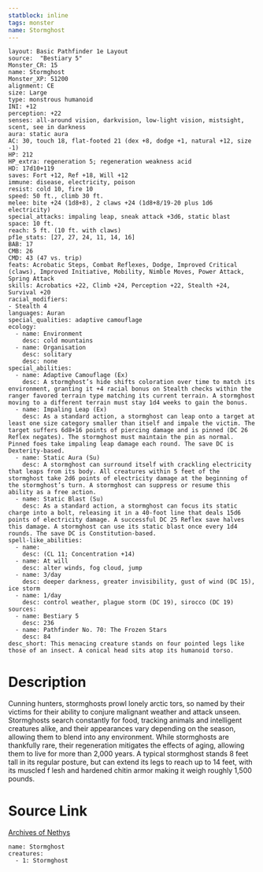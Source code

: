 ```yaml
---
statblock: inline
tags: monster
name: Stormghost
---
```

```statblock
layout: Basic Pathfinder 1e Layout
source:  "Bestiary 5"
Monster_CR: 15
name: Stormghost
Monster_XP: 51200
alignment: CE
size: Large
type: monstrous humanoid
INI: +12
perception: +22
senses: all-around vision, darkvision, low-light vision, mistsight, scent, see in darkness
aura: static aura
AC: 30, touch 18, flat-footed 21 (dex +8, dodge +1, natural +12, size -1)
HP: 212
HP_extra: regeneration 5; regeneration weakness acid
HD: 17d10+119
saves: Fort +12, Ref +18, Will +12
immune: disease, electricity, poison
resist: cold 10, fire 10
speed: 50 ft., climb 30 ft.
melee: bite +24 (1d8+8), 2 claws +24 (1d8+8/19-20 plus 1d6 electricity)
special_attacks: impaling leap, sneak attack +3d6, static blast
space: 10 ft.
reach: 5 ft. (10 ft. with claws)
pf1e_stats: [27, 27, 24, 11, 14, 16]
BAB: 17
CMB: 26
CMD: 43 (47 vs. trip)
feats: Acrobatic Steps, Combat Reflexes, Dodge, Improved Critical (claws), Improved Initiative, Mobility, Nimble Moves, Power Attack, Spring Attack
skills: Acrobatics +22, Climb +24, Perception +22, Stealth +24, Survival +20
racial_modifiers:
- Stealth 4
languages: Auran
special_qualities: adaptive camouflage
ecology:
  - name: Environment
    desc: cold mountains
  - name: Organisation
    desc: solitary
    desc: none
special_abilities:
  - name: Adaptive Camouflage (Ex)
    desc: A stormghost’s hide shifts coloration over time to match its environment, granting it +4 racial bonus on Stealth checks within the ranger favored terrain type matching its current terrain. A stormghost moving to a different terrain must stay 1d4 weeks to gain the bonus.
  - name: Impaling Leap (Ex)
    desc: As a standard action, a stormghost can leap onto a target at least one size category smaller than itself and impale the victim. The target suffers 6d8+16 points of piercing damage and is pinned (DC 26 Reflex negates). The stormghost must maintain the pin as normal. Pinned foes take impaling leap damage each round. The save DC is Dexterity-based.
  - name: Static Aura (Su)
    desc: A stormghost can surround itself with crackling electricity that leaps from its body. All creatures within 5 feet of the stormghost take 2d6 points of electricity damage at the beginning of the stormghost’s turn. A stormghost can suppress or resume this ability as a free action.
  - name: Static Blast (Su)
    desc: As a standard action, a stormghost can focus its static charge into a bolt, releasing it in a 40-foot line that deals 15d6 points of electricity damage. A successful DC 25 Reflex save halves this damage. A stormghost can use its static blast once every 1d4 rounds. The save DC is Constitution-based.
spell-like_abilities:
  - name:
    desc: (CL 11; Concentration +14)
  - name: At will
    desc: alter winds, fog cloud, jump
  - name: 3/day
    desc: deeper darkness, greater invisibility, gust of wind (DC 15), ice storm
  - name: 1/day
    desc: control weather, plague storm (DC 19), sirocco (DC 19)
sources:
  - name: Bestiary 5
    desc: 236
  - name: Pathfinder No. 70: The Frozen Stars
    desc: 84
desc_short: This menacing creature stands on four pointed legs like those of an insect. A conical head sits atop its humanoid torso.
```
# Description
Cunning hunters, stormghosts prowl lonely arctic tors, so named by their victims for their ability to conjure malignant weather and attack unseen. Stormghosts search constantly for food, tracking animals and intelligent creatures alike, and their appearances vary depending on the season, allowing them to blend into any environment. While stormghosts are thankfully rare, their regeneration mitigates the effects of aging, allowing them to live for more than 2,000 years. A typical stormghost stands 8 feet tall in its regular posture, but can extend its legs to reach up to 14 feet, with its muscled f lesh and hardened chitin armor making it weigh roughly 1,500 pounds.
# Source Link
[Archives of Nethys](https://aonprd.com/MonsterDisplay.aspx?ItemName=Stormghost)
```encounter-table
name: Stormghost
creatures:
  - 1: Stormghost
```

